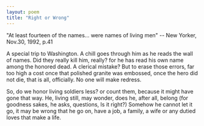 ```yaml
---
layout: poem
title: "Right or Wrong"
---
```


"At least fourteen of the names...
 were names of living men"
   -- New Yorker, Nov.30, 1992, p.41

A special trip to Washington.  A chill
goes through him as he reads the wall
of names.  Did they really kill
him, really?  for he has read
his own name among the honored dead.
A clerical mistake?  But to erase
those errors, far too high a cost
once that polished granite was embossed,
once the hero did not die, that is all,
officially.  No one will make redress.

So, do we honor living soldiers less?
or count them, because it might
have gone that way.  He, living still,
may wonder, does he, after all, belong
(for goodness sakes, he asks,
		questions, Is it right?)
Somehow he cannot let it go, it may be wrong
that he go on, have a job, a family, a wife
or any dutied loves that make a life.
